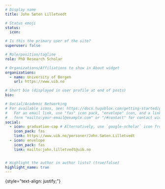 ```yaml
---
# Display name
title: John Sæten Lilletvedt

# Status emoji
status:
  icon: 

# Is this the primary user of the site?
superuser: false

# Role/position/tagline
role: PhD Research Scholar

# Organizations/Affiliations to show in About widget
organizations:
  - name: University of Bergen
    url: https://www.uib.no

# Short bio (displayed in user profile at end of posts)
bio:  

# Social/Academic Networking
# For available icons, see: https://docs.hugoblox.com/getting-started/page-builder/#icons
#   For an email link, use "fas" icon pack, "envelope" icon, and a link in the
#   form "mailto:your-email@example.com" or "/#contact" for contact widget.
social:
  - icon: graduation-cap # Alternatively, use `google-scholar` icon from `ai` icon pack
    icon_pack: fas
    link: https://www.uib.no/personer/John.Sæten.Lilletvedt
  - icon: envelope
    icon_pack: fas
    link: mailto:john.lilletvedt@uib.no


# Highlight the author in author lists? (true/false)
highlight_name: true
---
```






{style="text-align: justify;"}

